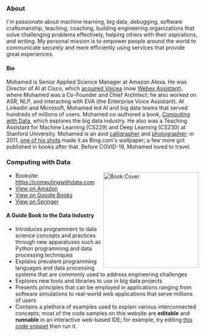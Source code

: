 <!--
**elgeish/elgeish** is a ✨ _special_ ✨ repository because its `README.md` (this file) appears on your GitHub profile.

Here are some ideas to get you started:

- 🔭 I’m currently working on ...
- 🌱 I’m currently learning ...
- 👯 I’m looking to collaborate on ...
- 🤔 I’m looking for help with ...
- 💬 Ask me about ...
- 📫 How to reach me: ...
- 😄 Pronouns: ...
- ⚡ Fun fact: ...
-->

### About
I'm passionate about machine learning, big data, debugging, software craftsmanship, teaching, coaching, building engineering organizations that solve challenging problems effectively, helping others with their aspirations, and writing. My personal mission is to empower people around the world to communicate securely and more efficiently using services that provide great experiences.

#### Bio
Mohamed is Senior Applied Science Manager at Amazon Alexa. He was Director of AI at Cisco, which [acquired Voicea](https://www.cisco.com/c/en/us/about/corporate-strategy-office/acquisitions/voicea.html) (now [Webex Assistant](https://www.cisco.com/c/en/us/products/collateral/conferencing/webex-meetings/at-a-glance-c45-744053.html)), where Mohamed was a Co-Founder and Chief Architect; he also worked on ASR, NLP, and interacting with EVA (the Enterprise Voice Assistant). At LinkedIn and Microsoft, Mohamed led AI and big data teams that served hundreds of millions of users. Mohamed co-authored a book, [Computing with Data](https://computingwithdata.com/), which explores the big data industry. He also was a Teaching Assistant for Machine Learning (CS229) and Deep Learning (CS230) at Stanford University.
Mohamed is an avid [calligrapher](https://www.facebook.com/elgeishArtCorner) and [photographer](https://www.istockphoto.com/portfolio/elgeish?assettype=image&sort=mostpopular); in 2011, [one of his shots](https://www.istockphoto.com/photo/three-little-turtles-getting-ready-to-dive-into-a-pond-gm91769997-9703250) made it as Bing.com's wallpaper; a few more got published in books after that. Before COVID-19, Mohamed loved to travel.

### Computing with Data
[<img align="right" width="250px" src="https://computingwithdata.com/assets/img/book-cover.jpg" alt="Book Cover" />](https://computingwithdata.com)

* Booksite: https://computingwithdata.com
* [View on Amazon](https://www.amazon.com/gp/product/331998148X)
* [View on Google Books](https://books.google.com/books?id=2XxNuQEACAAJ)
* [View on Springer](https://computingwithdata.com/redirect/springer)

#### A Guide Book to the Data Industry

* Introduces programmers to data science concepts and practices through new
apparatuses such as Python programming and data processing techniques
* Explains prevalent programming languages and data processing systems that
are commonly used to address engineering challenges
* Explores new tools and libraries to use in big data projects
* Presents principles that can be employed in applications ranging from
software simulations to real-world web applications that serve millions of
users
* Contains a plethora of examples used to explain various interconnected
concepts; most of the code samples on this website are __editable__
and __runnable__ in an interactive web-based IDE; for example, try editing
[this code snippet](https://tech.io/playground-widget/17892943edf13cf159936a03cd286a8442992/surface-plots/506728) then run it.
